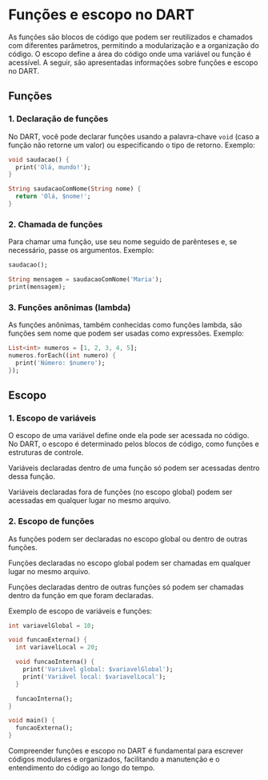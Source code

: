 # Funções e escopo no DART

As funções são blocos de código que podem ser reutilizados e chamados com diferentes parâmetros, permitindo a modularização e a organização do código. O escopo define a área do código onde uma variável ou função é acessível. A seguir, são apresentadas informações sobre funções e escopo no DART.

## Funções

### 1. Declaração de funções

No DART, você pode declarar funções usando a palavra-chave `void` (caso a função não retorne um valor) ou especificando o tipo de retorno. Exemplo:

```dart
void saudacao() {
  print('Olá, mundo!');
}

String saudacaoComNome(String nome) {
  return 'Olá, $nome!';
}
```

### 2. Chamada de funções

Para chamar uma função, use seu nome seguido de parênteses e, se necessário, passe os argumentos. Exemplo:

```dart
saudacao();

String mensagem = saudacaoComNome('Maria');
print(mensagem);
```

### 3. Funções anônimas (lambda)

As funções anônimas, também conhecidas como funções lambda, são funções sem nome que podem ser usadas como expressões. Exemplo:

```dart
List<int> numeros = [1, 2, 3, 4, 5];
numeros.forEach((int numero) {
  print('Número: $numero');
});
```

## Escopo

### 1. Escopo de variáveis

O escopo de uma variável define onde ela pode ser acessada no código. No DART, o escopo é determinado pelos blocos de código, como funções e estruturas de controle.

Variáveis declaradas dentro de uma função só podem ser acessadas dentro dessa função.

Variáveis declaradas fora de funções (no escopo global) podem ser acessadas em qualquer lugar no mesmo arquivo.

### 2. Escopo de funções

As funções podem ser declaradas no escopo global ou dentro de outras funções.

Funções declaradas no escopo global podem ser chamadas em qualquer lugar no mesmo arquivo.

Funções declaradas dentro de outras funções só podem ser chamadas dentro da função em que foram declaradas.

Exemplo de escopo de variáveis e funções:

```dart
int variavelGlobal = 10;

void funcaoExterna() {
  int variavelLocal = 20;

  void funcaoInterna() {
    print('Variável global: $variavelGlobal');
    print('Variável local: $variavelLocal');
  }

  funcaoInterna();
}

void main() {
  funcaoExterna();
}
```


Compreender funções e escopo no DART é fundamental para escrever códigos modulares e organizados, facilitando a manutenção e o entendimento do código ao longo do tempo.